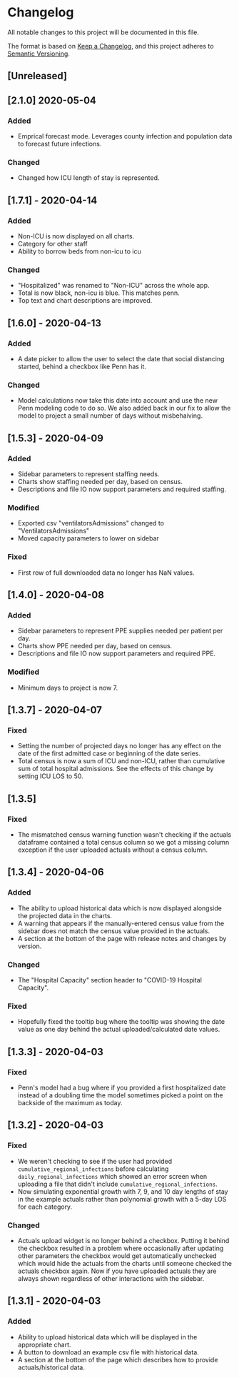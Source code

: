# Changelog
All notable changes to this project will be documented in this file.

The format is based on [Keep a Changelog](https://keepachangelog.com/en/1.0.0/),
and this project adheres to [Semantic Versioning](https://semver.org/spec/v2.0.0.html).

## [Unreleased]
## [2.1.0] 2020-05-04
### Added 
- Emprical forecast mode.  Leverages county infection and population data to forecast future infections.
### Changed
- Changed how ICU length of stay is represented.

## [1.7.1] - 2020-04-14
### Added
- Non-ICU is now displayed on all charts. 
- Category for other staff
- Ability to borrow beds from non-icu to icu
### Changed
- "Hospitalized" was renamed to "Non-ICU" across the whole app.
- Total is now black, non-icu is blue. This matches penn.
- Top text and chart descriptions are improved.

## [1.6.0] - 2020-04-13
### Added
- A date picker to allow the user to select the date that social distancing started, behind a checkbox like Penn has it.
### Changed
- Model calculations now take this date into account and use the new Penn modeling code to do so. We also added back in our fix to allow the model to project a small number of days without misbehaiving.

## [1.5.3] - 2020-04-09
### Added
- Sidebar parameters to represent staffing needs.
- Charts show staffing needed per day, based on census.
- Descriptions and file IO now support parameters and required staffing.
### Modified
- Exported csv "ventilatorsAdmissions" changed to "VentilatorsAdmissions"
- Moved capacity parameters to lower on sidebar
### Fixed 
- First row of full downloaded data no longer has NaN values.

## [1.4.0] - 2020-04-08
### Added
- Sidebar parameters to represent PPE supplies needed per patient per day.
- Charts show PPE needed per day, based on census.
- Descriptions and file IO now support parameters and required PPE.
### Modified
- Minimum days to project is now 7.

## [1.3.7] - 2020-04-07
### Fixed
- Setting the number of projected days no longer has any effect on the date of the first admitted case or beginning of the date series.
- Total census is now a sum of ICU and non-ICU, rather than cumulative sum of total hospital admissions. See the effects of this change by setting
ICU LOS to 50.

## [1.3.5]
### Fixed
- The mismatched census warning function wasn't checking if the actuals dataframe contained a total census column so we got a missing column exception if the user uploaded actuals without a census column.

## [1.3.4] - 2020-04-06
### Added 
- The ability to upload historical data which is now displayed alongside the projected data in the charts.
- A warning that appears if the manually-entered census value from the sidebar does not match the census value provided in the actuals.
- A section at the bottom of the page with release notes and changes by version.
### Changed
- The "Hospital Capacity" section header to "COVID-19 Hospital Capacity".
### Fixed
- Hopefully fixed the tooltip bug where the tooltip was showing the date value as one day behind the actual uploaded/calculated date values.

## [1.3.3] - 2020-04-03
### Fixed
- Penn's model had a bug where if you provided a first hospitalized date instead of a doubling time the model sometimes picked a point on the backside of the maximum as today.

## [1.3.2] - 2020-04-03
### Fixed
- We weren't checking to see if the user had provided `cumulative_regional_infections` before calculating `daily_regional_infections` which showed an error screen when uploading a file that didn't include `cumulative_regional_infections`.
- Now simulating exponential growth with 7, 9, and 10 day lengths of stay in the example actuals rather than polynomial growth with a 5-day LOS for each category.
### Changed
- Actuals upload widget is no longer behind a checkbox. Putting it behind the checkbox resulted in a problem where occasionally after updating other parameters the checkbox would get automatically unchecked which would hide the actuals from the charts until someone checked the actuals checkbox again. Now if you have uploaded actuals they are always shown regardless of other interactions with the sidebar.


## [1.3.1] - 2020-04-03
### Added
- Ability to upload historical data which will be displayed in the appropriate chart.
- A button to download an example csv file with historical data.
- A section at the bottom of the page which describes how to provide actuals/historical data.